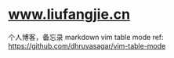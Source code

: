 # www.liufangjie.cn
个人博客，备忘录
markdown vim table mode ref: https://github.com/dhruvasagar/vim-table-mode

